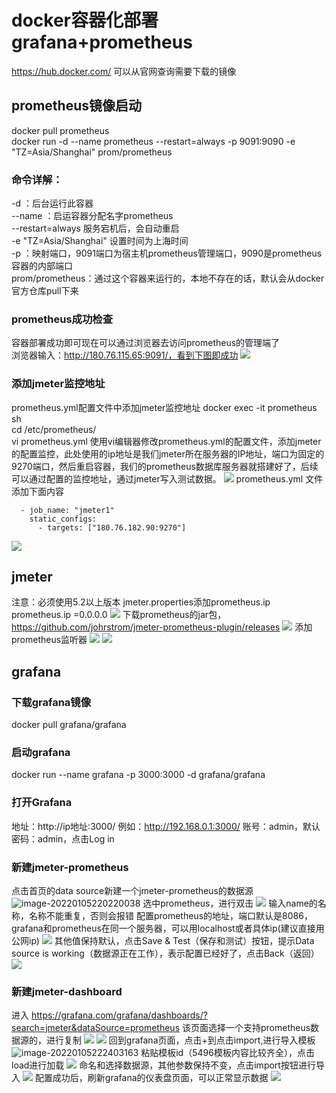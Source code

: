 # docker容器化部署grafana+prometheus

https://hub.docker.com/ 可以从官网查询需要下载的镜像

## prometheus镜像启动

docker pull prometheus  
docker run -d --name prometheus --restart=always -p 9091:9090 -e "TZ=Asia/Shanghai" prom/prometheus

### 命令详解：

\-d ：后台运行此容器  
\--name ：启运容器分配名字prometheus  
\--restart=always 服务宕机后，会自动重启  
\-e "TZ=Asia/Shanghai" 设置时间为上海时间  
\-p ：映射端口，9091端口为宿主机prometheus管理端口，9090是prometheus容器的内部端口  
prom/prometheus：通过这个容器来运行的，本地不存在的话，默认会从docker官方仓库pull下来

### prometheus成功检查

容器部署成功即可现在可以通过浏览器去访问prometheus的管理端了  
浏览器输入：http://180.76.115.65:9091/，看到下图即成功 ![](../images/2022-08-09-11-07-03.png)

### 添加jmeter监控地址

prometheus.yml配置文件中添加jmeter监控地址 docker exec -it prometheus sh  
cd /etc/prometheus/  
vi prometheus.yml 使用vi编辑器修改prometheus.yml的配置文件，添加jmeter的配置监控，此处使用的ip地址是我们jmeter所在服务器的IP地址，端口为固定的9270端口，然后重启容器，我们的prometheus数据库服务器就搭建好了，后续可以通过配置的监控地址，通过jmeter写入测试数据。 ![](../images/2022-08-09-11-12-12.png) prometheus.yml 文件添加下面内容

```
  - job_name: "jmeter1"                                                                       
    static_configs:             
      - targets: ["180.76.182.90:9270"]
```

![](../images/2022-08-10-11-44-11.png)

## jmeter

注意：必须使用5.2以上版本 jmeter.properties添加prometheus.ip prometheus.ip =0.0.0.0 ![](../images/2022-08-10-11-48-53.png) 下载prometheus的jar包，https://github.com/johrstrom/jmeter-prometheus-plugin/releases ![](../images/2022-08-10-20-02-53.png) 添加prometheus监听器 ![](../images/2022-08-10-20-05-10.png) ![](../images/2022-08-10-20-05-44.png)

## grafana

### 下载grafana镜像

docker pull grafana/grafana

### 启动grafana

docker run --name grafana -p 3000:3000 -d grafana/grafana

### 打开Grafana

地址：http://ip地址:3000/ 例如：http://192.168.0.1:3000/ 账号：admin，默认密码：admin，点击Log in

### 新建jmeter-prometheus

点击首页的data source新建一个jmeter-prometheus的数据源 ![image-20220105220220038](../images/image-20220105220220038.png) 选中prometheus，进行双击 ![](../images/2022-08-10-13-40-46.png) 输入name的名称，名称不能重复，否则会报错 配置prometheus的地址，端口默认是8086，grafana和prometheus在同一个服务器，可以用localhost或者具体ip(建议直接用公网ip) ![](../images/2022-08-10-13-45-49.png) 其他值保持默认，点击Save & Test（保存和测试）按钮，提示Data source is working（数据源正在工作），表示配置已经好了，点击Back（返回） ![](../images/2022-08-10-13-48-02.png)

### 新建jmeter-dashboard

进入 https://grafana.com/grafana/dashboards/?search=jmeter&dataSource=prometheus 该页面选择一个支持prometheus数据源的，进行复制 ![](../images/2022-08-10-13-58-11.png) ![](../images/2022-08-10-13-58-52.png) 回到grafana页面，点击+到点击import,进行导入模板 ![image-20220105222403163](../images/image-20220105222403163.png) 粘贴模板id（5496模板内容比较齐全），点击load进行加载 ![](../images/2022-08-10-14-00-24.png) 命名和选择数据源，其他参数保持不变，点击import按钮进行导入 ![](../images/2022-08-10-14-03-02.png) 配置成功后，刷新grafana的仪表盘页面，可以正常显示数据 ![](../images/2022-08-10-19-42-49.png)
